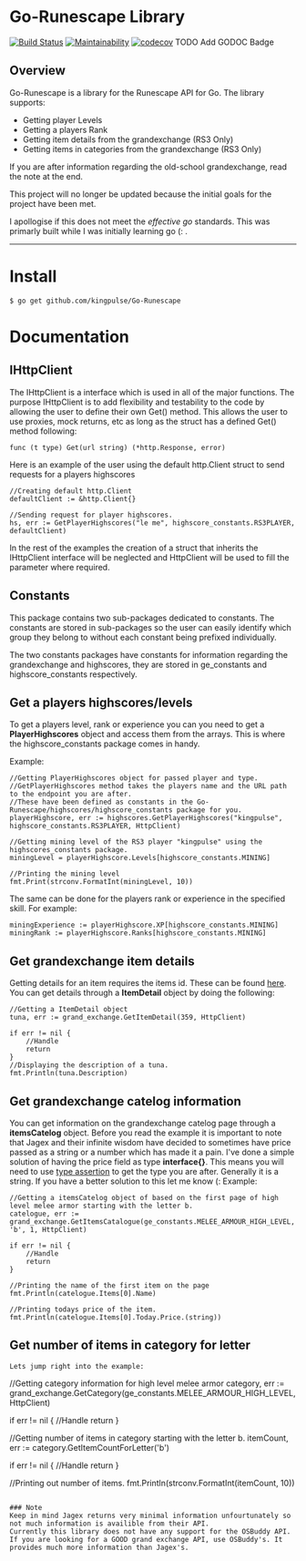 # Go-Runescape Library

[![Build Status](https://travis-ci.org/kingpulse/Go-Runescape.svg?branch=master)](https://travis-ci.org/kingpulse/Go-Runescape) [![Maintainability](https://api.codeclimate.com/v1/badges/df6f8708f7170d5e2019/maintainability)](https://codeclimate.com/github/kingpulse/Go-Runescape/maintainability) [![codecov](https://codecov.io/gh/kingpulse/Go-Runescape/branch/master/graph/badge.svg)](https://codecov.io/gh/kingpulse/Go-Runescape) TODO Add GODOC Badge

## Overview
Go-Runescape is a library for the Runescape API for Go. The library supports:

- Getting player Levels
- Getting a players Rank
- Getting item details from the grandexchange (RS3 Only)
- Getting items in categories from the grandexchange (RS3 Only)

If you are after information regarding the old-school grandexchange, read the note at the end.

This project will no longer be updated because the initial goals for the project have been met.

I apollogise if this does not meet the *effective go* standards. This was primarly built while I was initially learning go (: .

----

# Install

```
$ go get github.com/kingpulse/Go-Runescape
```

# Documentation

## IHttpClient

The IHttpClient is a interface which is used in all of the major functions. The purpose IHttpClient is to add flexibility
and testability to the code by allowing the user to define their own Get() method. This allows the user to use proxies, mock returns, etc
as long as the struct has a defined Get() method following:

```
func (t type) Get(url string) (*http.Response, error)
```

Here is an example of the user using the default http.Client struct to send requests for a players highscores

```
//Creating default http.Client
defaultClient := &http.Client{}

//Sending request for player highscores.
hs, err := GetPlayerHighscores("le me", highscore_constants.RS3PLAYER, defaultClient)
```

In the rest of the examples the creation of a struct that inherits the IHttpClient interface will be neglected and
HttpClient will be used to fill the parameter where required.

## Constants

This package contains two sub-packages dedicated to constants. The constants are stored in sub-packages so the user can easily
identify which group they belong to without each constant being prefixed individually.

The two constants packages have constants for information regarding the grandexchange and highscores, they are stored in
ge_constants and highscore_constants respectively.

## Get a players highscores/levels

To get a players level, rank or experience you can you need to get a **PlayerHighscores** object and access them from the arrays. This is where the highscore_constants package comes in handy.

Example:
```
//Getting PlayerHighscores object for passed player and type.
//GetPlayerHighscores method takes the players name and the URL path to the endpoint you are after.
//These have been defined as constants in the Go-Runescape/highscores/highscore_constants package for you.
playerHighscore, err := highscores.GetPlayerHighscores("kingpulse", highscore_constants.RS3PLAYER, HttpClient)

//Getting mining level of the RS3 player "kingpulse" using the highscores_constants package.
miningLevel = playerHighscore.Levels[highscore_constants.MINING]

//Printing the mining level
fmt.Print(strconv.FormatInt(miningLevel, 10))

```

The same can be done for the players rank or experience in the specified skill. For example:
```
miningExperience := playerHighscore.XP[highscore_constants.MINING]
miningRank := playerHighscore.Ranks[highscore_constants.MINING]
```

## Get grandexchange item details

Getting details for an item requires the items id. These can be found [here](http://www.itemdb.biz/).
You can get details through a **ItemDetail** object by doing the following:
```
//Getting a ItemDetail object
tuna, err := grand_exchange.GetItemDetail(359, HttpClient)

if err != nil {
	//Handle
	return
}
//Displaying the description of a tuna.
fmt.Println(tuna.Description)
```

## Get grandexchange catelog information

You can get information on the grandexchange catelog page through a **itemsCatelog** object. Before you read the example it is important to note that Jagex and their infinite wisdom have decided to sometimes have price passed as a string or a number which has made it a pain. I've done a simple solution of having the price field as type **interface{}**. This means you will need to use [type assertion](https://golang.org/ref/spec#Type_assertions) to get the type you are after. Generally it is a string. If you have a better solution to this let me know (:
Example:
```
//Getting a itemsCatelog object of based on the first page of high level melee armor starting with the letter b.
catelogue, err := grand_exchange.GetItemsCatalogue(ge_constants.MELEE_ARMOUR_HIGH_LEVEL, 'b', 1, HttpClient)

if err != nil {
	//Handle
	return
}

//Printing the name of the first item on the page    
fmt.Println(catelogue.Items[0].Name)

//Printing todays price of the item.
fmt.Println(catelogue.Items[0].Today.Price.(string))
```

## Get number of items in category for letter

```
Lets jump right into the example:
```
//Getting category information for high level melee armor
category, err := grand_exchange.GetCategory(ge_constants.MELEE_ARMOUR_HIGH_LEVEL, HttpClient)

if err != nil {
    //Handle
    return
}

//Getting number of items in category starting with the letter b.
itemCount, err := category.GetItemCountForLetter('b')

if err != nil {
	//Handle
	return
}

//Printing out number of items.
fmt.Println(strconv.FormatInt(itemCount, 10))
```

### Note
Keep in mind Jagex returns very minimal information unfourtunately so not much information is availible from their API.
Currently this library does not have any support for the OSBuddy API. If you are looking for a GOOD grand exchange API, use OSBuddy's. It provides much more information than Jagex's.
